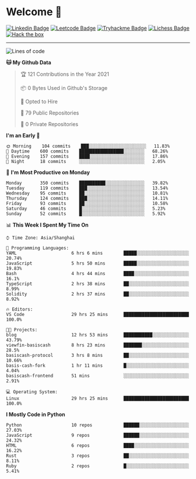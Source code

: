 # Welcome 👋

[![Linkedin Badge](https://img.shields.io/badge/-PedroTorres-blue?style=flat-square&logo=Linkedin&logoColor=white&link=https://www.linkedin.com/in/PedroTorres/)](https://www.linkedin.com/in/pedro-torres-cruz/)
[![Leetcode Badge](https://img.shields.io/badge/profile-leetcode-green)](https://leetcode.com/corfucinas/)
[![Tryhackme Badge](https://img.shields.io/badge/profile-tryhackme-blue)](https://tryhackme.com/p/Corfucinas/)
[![Lichess Badge](https://img.shields.io/badge/challenge_me-lichess-yellow)](https://lichess.org/@/Corfucinas)
[![Hack the box](https://img.shields.io/badge/hack_the_box-profile-red)](https://www.hackthebox.eu/profile/375826)

---

<!--START_SECTION:waka-->
![Lines of code](https://img.shields.io/badge/From%20Hello%20World%20I%27ve%20Written-1.4%20million%20lines%20of%20code-blue)

**🐱 My Github Data** 

> 🏆 121 Contributions in the Year 2021
 > 
> 📦 0 Bytes Used in Github's Storage 
 > 
> 💼 Opted to Hire
 > 
> 📜 79 Public Repositories 
 > 
> 🔑 0 Private Repositories  
 > 
**I'm an Early 🐤** 

```text
🌞 Morning    104 commits    ███░░░░░░░░░░░░░░░░░░░░░░   11.83% 
🌆 Daytime    600 commits    █████████████████░░░░░░░░   68.26% 
🌃 Evening    157 commits    ████░░░░░░░░░░░░░░░░░░░░░   17.86% 
🌙 Night      18 commits     ░░░░░░░░░░░░░░░░░░░░░░░░░   2.05%

```
📅 **I'm Most Productive on Monday** 

```text
Monday       350 commits    ██████████░░░░░░░░░░░░░░░   39.82% 
Tuesday      119 commits    ███░░░░░░░░░░░░░░░░░░░░░░   13.54% 
Wednesday    95 commits     ██░░░░░░░░░░░░░░░░░░░░░░░   10.81% 
Thursday     124 commits    ███░░░░░░░░░░░░░░░░░░░░░░   14.11% 
Friday       93 commits     ██░░░░░░░░░░░░░░░░░░░░░░░   10.58% 
Saturday     46 commits     █░░░░░░░░░░░░░░░░░░░░░░░░   5.23% 
Sunday       52 commits     █░░░░░░░░░░░░░░░░░░░░░░░░   5.92%

```


📊 **This Week I Spent My Time On** 

```text
⌚︎ Time Zone: Asia/Shanghai

💬 Programming Languages: 
YAML                     6 hrs 6 mins        █████░░░░░░░░░░░░░░░░░░░░   20.74% 
JavaScript               5 hrs 50 mins       █████░░░░░░░░░░░░░░░░░░░░   19.83% 
Bash                     4 hrs 44 mins       ████░░░░░░░░░░░░░░░░░░░░░   16.1% 
TypeScript               2 hrs 38 mins       ██░░░░░░░░░░░░░░░░░░░░░░░   8.99% 
Solidity                 2 hrs 37 mins       ██░░░░░░░░░░░░░░░░░░░░░░░   8.92%

🔥 Editors: 
VS Code                  29 hrs 25 mins      █████████████████████████   100.0%

🐱‍💻 Projects: 
blog                     12 hrs 53 mins      ███████████░░░░░░░░░░░░░░   43.79% 
viewfin-basiscash        8 hrs 23 mins       ███████░░░░░░░░░░░░░░░░░░   28.5% 
basiscash-protocol       3 hrs 8 mins        ██░░░░░░░░░░░░░░░░░░░░░░░   10.66% 
basis-cash-fork          1 hr 11 mins        █░░░░░░░░░░░░░░░░░░░░░░░░   4.04% 
basiscash-frontend       51 mins             ░░░░░░░░░░░░░░░░░░░░░░░░░   2.91%

💻 Operating System: 
Linux                    29 hrs 25 mins      █████████████████████████   100.0%

```

**I Mostly Code in Python** 

```text
Python                   10 repos            ██████░░░░░░░░░░░░░░░░░░░   27.03% 
JavaScript               9 repos             ██████░░░░░░░░░░░░░░░░░░░   24.32% 
HTML                     6 repos             ████░░░░░░░░░░░░░░░░░░░░░   16.22% 
Rust                     3 repos             ██░░░░░░░░░░░░░░░░░░░░░░░   8.11% 
Ruby                     2 repos             █░░░░░░░░░░░░░░░░░░░░░░░░   5.41%

```



<!--END_SECTION:waka-->
